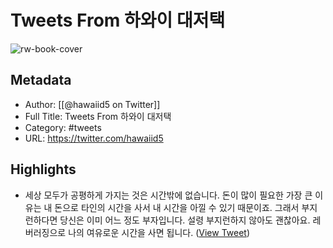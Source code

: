 # Tweets From 하와이 대저택

![rw-book-cover](https://pbs.twimg.com/profile_images/1469700181759197186/hVE2pKI-.jpg)

## Metadata
- Author: [[@hawaiid5 on Twitter]]
- Full Title: Tweets From 하와이 대저택
- Category: #tweets
- URL: https://twitter.com/hawaiid5

## Highlights
- 세상 모두가 공평하게 가지는 것은 시간밖에 없습니다. 돈이 많이 필요한 가장 큰 이유는 내 돈으로 타인의 시간을 사서 내 시간을 아낄 수 있기 때문이죠. 
  그래서 부지런하다면 당신은 이미 어느 정도 부자입니다. 설령 부지런하지 않아도 괜찮아요. 레버러징으로 나의 여유로운 시간을 사면 됩니다. ([View Tweet](https://twitter.com/hawaiid5/status/1501070105710526474))
